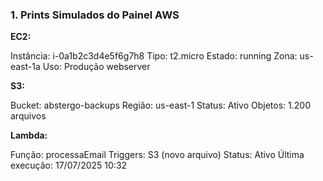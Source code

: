 ### 1. Prints Simulados do Painel AWS

**EC2:**  

Instância: i-0a1b2c3d4e5f6g7h8
Tipo: t2.micro
Estado: running
Zona: us-east-1a
Uso: Produção webserver


**S3:**  

Bucket: abstergo-backups
Região: us-east-1
Status: Ativo
Objetos: 1.200 arquivos


**Lambda:** 

Função: processaEmail
Triggers: S3 (novo arquivo)
Status: Ativo
Última execução: 17/07/2025 10:32